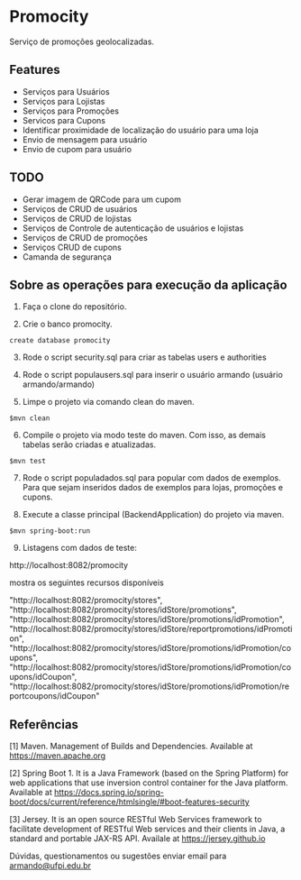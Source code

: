 # Promocity
Serviço de promoções geolocalizadas. 

Features
---

* Serviços para Usuários
* Serviços para Lojistas
* Serviços para Promoções
* Servicos para Cupons
* Identificar proximidade de localização do usuário para uma loja
* Envio de mensagem para usuário
* Envio de cupom para usuário

TODO
--- 

* Gerar imagem de QRCode para um cupom
* Serviços de CRUD de usuários
* Serviços de CRUD de lojistas
* Serviços de Controle de autenticação de usuários e lojistas
* Serviços de CRUD de promoções
* Serviços CRUD de cupons
* Camanda de segurança

Sobre as operações para execução da aplicação
---

1. Faça o clone do repositório.

2. Crie o banco promocity.
```
create database promocity
```
3. Rode o script security.sql para criar as tabelas users e authorities

4. Rode o script populausers.sql para inserir o usuário armando (usuário armando/armando)

5. Limpe o projeto via comando clean do maven.
```
$mvn clean
```
6. Compile o projeto via modo teste do maven. Com isso, as demais tabelas serão criadas e atualizadas. 
```
$mvn test
```
7. Rode o script populadados.sql para popular com dados de exemplos. Para que sejam inseridos dados de exemplos para lojas, promoções e cupons. 

8. Execute a classe principal (BackendApplication) do projeto via maven. 
```
$mvn spring-boot:run
```
9. Listagens com dados de teste:

http://localhost:8082/promocity 

mostra os seguintes recursos disponíveis

"http://localhost:8082/promocity/stores",
"http://localhost:8082/promocity/stores/idStore/promotions",
"http://localhost:8082/promocity/stores/idStore/promotions/idPromotion",
"http://localhost:8082/promocity/stores/idStore/reportpromotions/idPromotion",
"http://localhost:8082/promocity/stores/idStore/promotions/idPromotion/coupons",
"http://localhost:8082/promocity/stores/idStore/promotions/idPromotion/coupons/idCoupon",
"http://localhost:8082/promocity/stores/idStore/promotions/idPromotion/reportcoupons/idCoupon"


Referências
---

[1] Maven. Management of Builds and Dependencies. Available at https://maven.apache.org

[2] Spring Boot 1. It is a Java Framework (based on the Spring Platform) for web applications that use inversion control container for the Java platform. Available at https://docs.spring.io/spring-boot/docs/current/reference/htmlsingle/#boot-features-security

[3] Jersey. It is an open source RESTful Web Services framework to facilitate development of RESTful Web services and their clients in Java, a standard and portable JAX-RS API. Availale at https://jersey.github.io 

Dúvidas, questionamentos ou sugestões enviar email para armando@ufpi.edu.br
